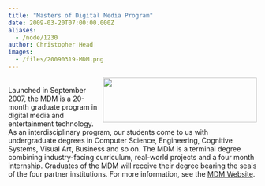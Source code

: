 ```yaml
---
title: "Masters of Digital Media Program"
date: 2009-03-20T07:00:00.000Z
aliases:
  - /node/1230
author: Christopher Head
images:
  - /files/20090319-MDM.png
---
```


<div class="field field-name-body field-type-text-with-summary field-label-hidden"><div class="field-items"><div class="field-item even"><p><img src="/files/20090319-MDM.png" width="312" height="91" align="right"><br>
Launched in September 2007, the MDM is a 20-month graduate program in digital media and entertainment technology. As an interdisciplinary program, our students come to us with undergraduate degrees in Computer Science, Engineering, Cognitive Systems, Visual Art, Business and so on.  The MDM is a terminal degree combining industry-facing curriculum, real-world projects and a four month internship. Graduates of the MDM will receive their degree bearing the seals of the four partner institutions. For more information, see the <a href="http://mdm.gnwc.ca/">MDM Website</a>.</p>
</div></div></div>    <footer>
          </footer>
